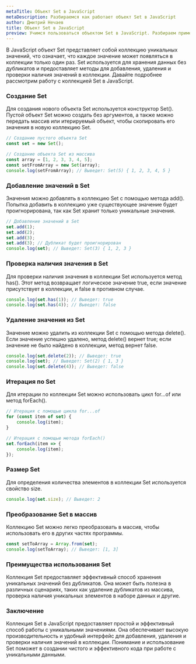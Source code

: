 ```yaml
---
metaTitle: Объект Set в JavaScript
metaDescription: Разбираемся как работает объект Set в JavaScript
author: Дмитрий Нечаев
title: Объект Set в JavaScript
preview: Учимся пользоваться объектом Set в JavaScript. Разбираем примеры использования
---
```


В JavaScript объект Set представляет собой коллекцию уникальных значений, что означает, что каждое значение может появляться в коллекции только один раз. Set используется для хранения данных без дубликатов и предоставляет методы для добавления, удаления и проверки наличия значений в коллекции. Давайте подробнее рассмотрим работу с коллекцией Set в JavaScript.

### Создание Set

Для создания нового объекта Set используется конструктор Set(). Пустой объект Set можно создать без аргументов, а также можно передать массив или итерируемый объект, чтобы скопировать его значения в новую коллекцию Set.

```jsx
// Создание пустого объекта Set
const set = new Set();

// Создание объекта Set из массива
const array = [1, 2, 3, 3, 4, 5];
const setFromArray = new Set(array);
console.log(setFromArray); // Выведет: Set(5) { 1, 2, 3, 4, 5 }

```

### Добавление значений в Set

Значения можно добавлять в коллекцию Set с помощью метода add(). Попытка добавить в коллекцию уже существующее значение будет проигнорирована, так как Set хранит только уникальные значения.

```jsx
// Добавление значений в Set
set.add(1);
set.add(2);
set.add(3);
set.add(3); // Дубликат будет проигнорирован
console.log(set); // Выведет: Set(3) { 1, 2, 3 }

```

### Проверка наличия значения в Set

Для проверки наличия значения в коллекции Set используется метод has(). Этот метод возвращает логическое значение true, если значение присутствует в коллекции, и false в противном случае.

```jsx
console.log(set.has(1)); // Выведет: true
console.log(set.has(4)); // Выведет: false

```

### Удаление значения из Set

Значение можно удалить из коллекции Set с помощью метода delete(). Если значение успешно удалено, метод delete() вернет true; если значение не было найдено в коллекции, метод вернет false.

```jsx
console.log(set.delete(2)); // Выведет: true
console.log(set); // Выведет: Set(2) { 1, 3 }
console.log(set.delete(4)); // Выведет: false

```

### Итерация по Set

Для итерации по коллекции Set можно использовать цикл for...of или метод forEach().

```jsx
// Итерация с помощью цикла for...of
for (const item of set) {
    console.log(item);
}

// Итерация с помощью метода forEach()
set.forEach(item => {
    console.log(item);
});

```

### Размер Set

Для определения количества элементов в коллекции Set используется свойство size.

```jsx
console.log(set.size); // Выведет: 2

```

### Преобразование Set в массив

Коллекцию Set можно легко преобразовать в массив, чтобы использовать его в других частях программы.

```jsx
const setToArray = Array.from(set);
console.log(setToArray); // Выведет: [1, 3]

```

### Преимущества использования Set

Коллекция Set предоставляет эффективный способ хранения уникальных значений без дубликатов. Она может быть полезна в различных сценариях, таких как удаление дубликатов из массива, проверка наличия уникальных элементов в наборе данных и другие.

### Заключение

Коллекция Set в JavaScript предоставляет простой и эффективный способ работы с уникальными значениями. Она обеспечивает высокую производительность и удобный интерфейс для добавления, удаления и проверки наличия значений в коллекции. Понимание и использование Set поможет в создании чистого и эффективного кода при работе с уникальными данными.